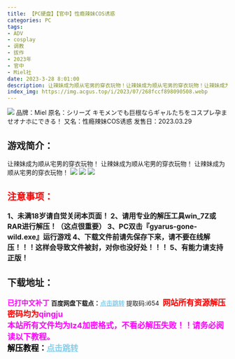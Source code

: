```yaml
---
title: 【PC硬盘】【官中】性瘾辣妹COS诱惑
categories: PC
tags:
- ADV
- cosplay
- 调教
- 拔作
- 2023年
- 官中
- Miel社
date: 2023-3-28 8:01:00
description: 让辣妹成为顺从宅男的穿衣玩物！让辣妹成为顺从宅男的穿衣玩物！让辣妹成为顺从宅男的穿衣玩物！
index_img: https://img.acgus.top/i/2023/07/268fccf898090508.webp
---
```

![](https://img.acgus.top/i/2023/07/268fccf898090508.webp)
品牌：Miel
原名：シリーズ キモメンでも巨根ならギャルたちをコスプレ孕ませオナホにできる！
又名：性瘾辣妹COS诱惑
发售日：2023.03.29

## 游戏简介：
让辣妹成为顺从宅男的穿衣玩物！
让辣妹成为顺从宅男的穿衣玩物！
让辣妹成为顺从宅男的穿衣玩物！
![](https://img.acgus.top/i/2023/07/de2828aa9b090516.webp)
![](https://img.acgus.top/i/2023/07/c68f53d5fc090514.webp)
![](https://img.acgus.top/i/2023/07/a7f9b28fd5090511.webp)





## <font color=#FF0000 >注意事项：</font>
<font size=3><b>1、未满18岁请自觉关闭本页面！
2、请用专业的解压工具win_7Z或RAR进行解压！（这点很重要）
3、PC双击『gyarus-gone-wild.exe』运行游戏
4、下载文件前请先保存下来，请不要在线解压！！！这样会导致文件被封，对你也没好处！！！
5、有能力请支持正版！</b></font>

## 下载地址：
<font color=#FF00FF size=3><b>已打中文补丁</b></font>
<b>百度网盘下载点：</b><a href="https://pan.baidu.com/s/1oJAlaYuwYwqKg543YayUqg?pwd=i654" style="color: #87CEEB;"><b>点击跳转</b></a> 提取码:i654
<a style="padding: 0" href="https://post.qingju.org/AD/"><img style="max-width:100%" src="https://img.acgus.top/i/2024/07/478f689b8021d8d499ab43d21acf137a.gif" alt=""></a>
<b><font color=#FF0000 size=4>网站所有资源解压密码均为</b></font><b><font color=#FF00FF size=4>qingju</font><font color=#FF0000 ></font></b><br><b><font color=#FF00FF size=4>本站所有文件均为lz4加密格式，不看必解压失败！！请务必阅读以下教程。</b></font><br><b><font color=#000 size=4>解压教程：</b><a href="https://post.qingju.org/tutorial/000/" style="color: #87CEEB;"><b>点击跳转</b></a>
